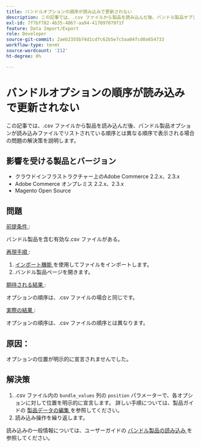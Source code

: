 ```yaml
---
title: バンドルオプションの順序が読み込みで更新されない
description: この記事では、.csv ファイルから製品を読み込んだ後、バンドル製品オプションが読み込みファイルでリストされている順序とは異なる順序で表示される場合の問題の解決策を説明します。
exl-id: 7f7bf782-4b35-4067-aa94-417097079f1f
feature: Data Import/Export
role: Developer
source-git-commit: 2aeb2355b74d1cdfc62b5e7c5aa04fcd0a654733
workflow-type: tm+mt
source-wordcount: '212'
ht-degree: 0%

---
```


# バンドルオプションの順序が読み込みで更新されない

この記事では、.csv ファイルから製品を読み込んだ後、バンドル製品オプションが読み込みファイルでリストされている順序とは異なる順序で表示される場合の問題の解決策を説明します。

## 影響を受ける製品とバージョン

* クラウドインフラストラクチャー上のAdobe Commerce 2.2.x、2.3.x
* Adobe Commerce オンプレミス 2.2.x、2.3.x
* Magento Open Source

## 問題

<u> 前提条件 </u>:

バンドル製品を含む有効な.csv ファイルがある。

<u> 再現手順 </u>:

1. [ インポート機能 ](https://experienceleague.adobe.com/ja/docs/commerce-admin/systems/data-transfer/import/data-import) を使用してファイルをインポートします。
1. バンドル製品ページを開きます。

<u> 期待される結果 </u>:

オプションの順序は、.csv ファイルの場合と同じです。

<u> 実際の結果 </u>:

オプションの順序は、.csv ファイルの順序とは異なります。

## 原因：

オプションの位置が明示的に宣言されませんでした。

## 解決策

1. .csv ファイル内の `bundle_values` 列の `position` パラメーターで、各オプションに対して位置を明示的に宣言します。 詳しい手順については、製品ガイドの [ 製品データの編集 ](https://experienceleague.adobe.com/ja/docs/commerce-admin/systems/data-transfer/examples/data-transfer-bundle-products#method-2-edit-the-product-data) を参照してください。
1. 読み込み操作を繰り返します。

読み込みの一般情報については、ユーザーガイドの [ バンドル製品の読み込み ](https://experienceleague.adobe.com/ja/docs/commerce-admin/systems/data-transfer/examples/data-transfer-bundle-products) を参照してください。
